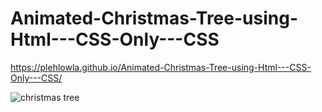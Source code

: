 # Animated-Christmas-Tree-using-Html---CSS-Only---CSS

https://plehlowla.github.io/Animated-Christmas-Tree-using-Html---CSS-Only---CSS/

![christmas tree](#chirstmas-tree.png)
